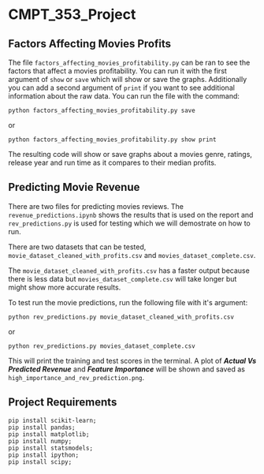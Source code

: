 # CMPT_353_Project

## Factors Affecting Movies Profits

The file `factors_affecting_movies_profitability.py` can be ran to see the factors that affect a movies profitability. You can run it with the first argument of `show` or `save` which will show or save the graphs. Additionally you can add a second argument of `print` if you want to see additional information about the raw data. You can run the file with the command:
```
python factors_affecting_movies_profitability.py save
```
or
```
python factors_affecting_movies_profitability.py show print
```
The resulting code will show or save graphs about a movies genre, ratings, release year and run time as it compares to their median profits.

## Predicting Movie Revenue

There are two files for predicting movies reviews. The `revenue_predictions.ipynb` shows the results that is used on the report and `rev_predictions.py` is used for testing which we will demostrate on how to run.<br>

There are two datasets that can be tested, `movie_dataset_cleaned_with_profits.csv` and `movies_dataset_complete.csv`.<br>

The `movie_dataset_cleaned_with_profits.csv` has a faster output because there is less data but `movies_dataset_complete.csv` will take longer but might show more accurate results.

To test run the movie predictions, run the following file with it's argument:
```
python rev_predictions.py movie_dataset_cleaned_with_profits.csv
```

or

```
python rev_predictions.py movies_dataset_complete.csv
```

This will print the training and test scores in the terminal. A plot of <strong><i>Actual Vs Predicted Revenue</i></strong> and <strong><i>Feature Importance</i></strong> will be shown and saved as `high_importance_and_rev_prediction.png`. 

## Project Requirements

```
pip install scikit-learn;
pip install pandas;
pip install matplotlib;
pip install numpy;
pip install statsmodels;
pip install ipython;
pip install scipy;
```
